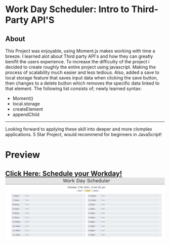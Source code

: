 # Work Day Scheduler: Intro to Third-Party API'S
## About
This Project was enjoyable, using Moment.js makes working with time a breeze. I learned alot about Third party API's and how they can greatly benifit the users experience. To increase the difficulty of the project i decided to create roughly the entire project using javascript. Making the process of scalability much easier and less tedious. Also, added a save to local storage feature that saves input data when clicking the save button, then changes to a delete button which removes the specific data linked to that element. The following list consists of; newly learned syntax:
- Moment()
- local.storage
- createElement
- appendChild
--- 
Looking forward to applying these skill into deeper and more clomplex applications. 5 Star Project, would recommend for beginners in JavaScript!
# Preview
[Click Here: Schedule your Workday!](https://dillanthomas88.github.io/work-planner/)
![Planner Preview](/assets2/images/preview.PNG)
---